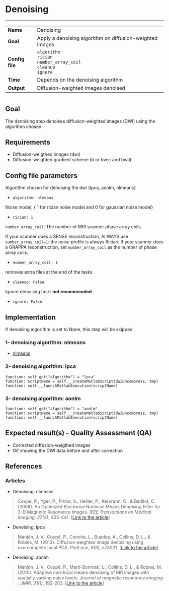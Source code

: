 # Denoising
---

|                |                                                       |
|----------------|-------------------------------------------------------|
|**Name**        | Denoising                                             |
|**Goal**        | Apply a denoising algorithm on diffusion-weighted images |
|**Config file** | `algorithm` <br />`rician`<br />`number_array_coil`<br />`cleanup`<br />`ignore` |
|**Time**        | Depends on the denoising algorithm                    |
|**Output**      | Diffusion-weighted images denoised                    |

#

## Goal

The denoising step denoises diffusion-weighted images (DWI) using the algorithm chosen.

## Requirements

- Diffusion-weigthed images (dwi)
- Diffusion-weighted gradient scheme (b or bvec and bval)

## Config file parameters

Algorithm chosen for denoising the dwi {lpca, aonlm, nlmeans}

- `algorithm: nlmeans`

Noise model, { 1 for rician noise model and 0 for gaussian noise model}

- `rician: 1`

`number_array_coil`: The number of MRI scanner phase array coils.

If your scanner does a SENSE reconstruction, ALWAYS use `number_array_coil=1`: the noise profile is always Rician.
If your scanner does a GRAPPA reconstruction, set `number_array_coil` as the number of phase array coils.

- `number_array_coil: 1`

removes extra files at the end of the tasks

- `cleanup: False`

Ignore denoising task: **not recommended**

- `ignore: False`

## Implementation

If denoising algorithm is set to None, this step will be skipped

### 1- denoising algorithm: nlmeans

- <a href="http://nipy.org/dipy/examples_built/denoise_nlmeans.html#example-denoise-nlmeans" target="_blank">nlmeans</a>

### 2- denoising algorithm: lpca

```{.python}
function: self.get("algorithm") = "lpca"
function: scriptName = self.__createMatlabScript(dwiUncompress, tmp)
function: self.__launchMatlabExecution(scriptName)
```

### 3- denoising algorithm: aonlm

```{.python}
function: self.get("algorithm") = "aonlm"
function: scriptName = self.__createMatlabScript(dwiUncompress, tmp)
function: self.__launchMatlabExecution(scriptName)
```

## Expected result(s) - Quality Assessment (QA)

- Corrected diffusion-weigthed images 
- Gif showing the DWI data before and after correction


## References

### Articles

- Denoising: nlmeans <br>
> Coupe, P., Yger, P., Prima, S., Hellier, P., Kervrann, C., & Barillot, C. (2008). An Optimized Blockwise Nonlocal Means Denoising Filter for 3-D Magnetic Resonance Images. *IEEE Transactions on Medical Imaging, 27(4)*, 425-441. [<a href="http://www.pubmedcentral.nih.gov/articlerender.fcgi?artid=2881565&tool=pmcentrez&rendertype=abstract" target="_blank">Link to the article</a>]

- Denoising: lpca <br>
> Manjón, J. V., Coupé, P., Concha, L., Buades, A., Collins, D. L., & Robles, M. (2013). Diffusion weighted image denoising using overcomplete local PCA. *PloS one, 8(9)*, e73021. [<a href="http://www.pubmedcentral.nih.gov/articlerender.fcgi?artid=3760829&tool=pmcentrez&rendertype=abstract" target="_blank">Link to the article</a>]

- Denoising: aonlm <br>
> Manjón, J. V., Coupé, P., Martí-Bonmatí, L., Collins, D. L., & Robles, M. (2010). Adaptive non-local means denoising of MR images with spatially varying noise levels. *Journal of magnetic resonance imaging : JMRI, 31(1)*, 192-203. [<a href="http://www.ncbi.nlm.nih.gov/pubmed/20027588" target="_blank">Link to the article</a>]
